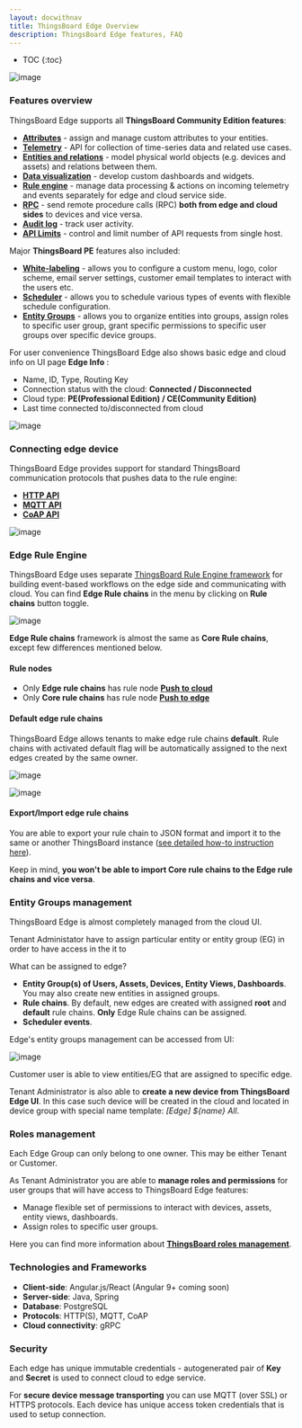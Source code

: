 ```yaml
---
layout: docwithnav
title: ThingsBoard Edge Overview
description: ThingsBoard Edge features, FAQ
---
```


* TOC
{:toc}

![image](/images/edge/overview/edge_overview.svg)

### Features overview

ThingsBoard Edge supports all **ThingsBoard Community Edition features**:
<ul>
<li><b><a href="/docs/user-guide/attributes/">Attributes</a></b> - assign and manage custom attributes to your entities.</li>
<li><b><a href="/docs/user-guide/telemetry/">Telemetry</a></b> - API for collection of time-series data and related use cases.</li>
<li><b><a href="/docs/user-guide/entities-and-relations/">Entities and relations</a></b> - model physical world objects (e.g. devices and assets) and relations between them.</li>
<li><b><a href="/docs/guides#AnchorIDDataVisualization">Data visualization</a></b> - develop custom dashboards and widgets.</li>
<li><b><a href="/docs/edge/overview/#edge-rule-engine">Rule engine</a></b> - manage data processing & actions on incoming telemetry and events separately for edge and cloud service side.</li>
<li><b><a href="/docs/user-guide/rpc/">RPC</a></b> - send remote procedure calls (RPC) <b>both from edge and cloud sides</b> to devices and vice versa.</li>
<li><b><a href="/docs/user-guide/audit-log/">Audit log</a></b> - track user activity.</li>
<li><b><a href="/docs/user-guide/api-limits/">API Limits</a></b> - control and limit number of API requests from single host.</li>
</ul>

Major **ThingsBoard PE** features also included:
 * [**White-labeling**](/docs/user-guide/white-labeling/) - allows you to configure a custom menu, logo, color scheme, email server settings, customer email templates to interact with the users etc.
 * [**Scheduler**](/docs/user-guide/scheduler/) - allows you to schedule various types of events with flexible schedule configuration.
 * [**Entity Groups**](/docs/user-guide/groups/) - allows you to organize entities into groups, assign roles to specific user group, grant specific permissions to specific user groups over specific device groups.

For user convenience ThingsBoard Edge also shows basic edge and cloud info on UI page **Edge Info** : 
* Name, ID, Type, Routing Key
* Connection status with the cloud: **Connected / Disconnected**
* Cloud type: **PE(Professional Edition) / CE(Community Edition)**
* Last time connected to/disconnected from cloud

![image](/images/edge/edge-overview.png)

### Connecting edge device

ThingsBoard Edge provides support for standard ThingsBoard communication protocols that pushes data to the rule engine:
* [**HTTP API**](/docs/reference/http-api/)
* [**MQTT API**](/docs/reference/mqtt-api/)
* [**CoAP API**](/docs/reference/coap-api/)

![image](/images/edge/overview/edge_architecture.svg)


### Edge Rule Engine

ThingsBoard Edge uses separate [ThingsBoard Rule Engine framework](/docs/user-guide/rule-engine-2-0/re-getting-started/) for building event-based workflows on the edge side and communicating with cloud.
You can find **Edge Rule chains** in the menu by clicking on **Rule chains** button toggle. 

![image](/images/edge/nodes/rule-chains-menu.png)

**Edge Rule chains** framework is almost the same as **Core Rule chains**, except few differences mentioned below.
 
#### Rule nodes

 * Only **Edge rule chains** has rule node [**Push to cloud**](/docs/user-guide/rule-engine-2-0/action-nodes/#push-to-cloud)
 * Only **Core rule chains** has rule node [**Push to edge**](/docs/user-guide/rule-engine-2-0/action-nodes/#push-to-edge)

#### Default edge rule chains

ThingsBoard Edge allows tenants to make edge rule chains **default**. 
Rule chains with activated default flag will be automatically assigned to the next edges created by the same owner.

![image](/images/edge/nodes/make-default.png)

![image](/images/edge/nodes/default.png)

#### Export/Import edge rule chains

You are able to export your rule chain to JSON format and import it to the same or another ThingsBoard instance ([see detailed how-to instruction here](/docs/user-guide/ui/rule-chains/#rule-chains-importexport)).

Keep in mind, **you won't be able to import Core rule chains to the Edge rule chains and vice versa**.

### Entity Groups management

ThingsBoard Edge is almost completely managed from the cloud UI. 

Tenant Administator have to assign particular entity or entity group (EG) in order to have access in the it to

What can be assigned to edge?
 * **Entity Group(s) of Users, Assets, Devices, Entity Views, Dashboards**. You may also create new entities in assigned groups.
 * **Rule chains**. By default, new edges are created with assigned **root** and **default** rule chains. **Only** Edge Rule chains can be assigned. 
 * **Scheduler events**.

Edge's entity groups management can be accessed from UI:  

![image](/images/edge/overview/cloud-management2.png)

Customer user is able to view entities/EG that are assigned to specific edge.

Tenant Administrator is also able to **create a new device from ThingsBoard Edge UI**. In this case such device will be created in the cloud and located in device group with special name template: *[Edge] ${name} All*.

### Roles management

Each Edge Group can only belong to one owner. This may be either Tenant or Customer. 

As Tenant Administrator you are able to **manage roles and permissions** for user groups that will have access to ThingsBoard Edge features:
 * Manage flexible set of permissions to interact with devices, assets, entity views, dashboards.
 * Assign roles to specific user groups.
 
Here you can find more information about [**ThingsBoard roles management**](/docs/user-guide/rbac/).

### Technologies and Frameworks
* **Client-side**: Angular.js/React (Angular 9+ coming soon)
* **Server-side**: Java, Spring
* **Database**: PostgreSQL
* **Protocols**: HTTP(S), MQTT, CoAP
* **Cloud connectivity**: gRPC

### Security
Each edge has unique immutable credentials - autogenerated pair of **Key** and **Secret** is used to connect cloud to edge service.

For **secure device message transporting** you can use MQTT (over SSL) or HTTPS protocols. Each device has unique access token credentials that is used to setup connection.
